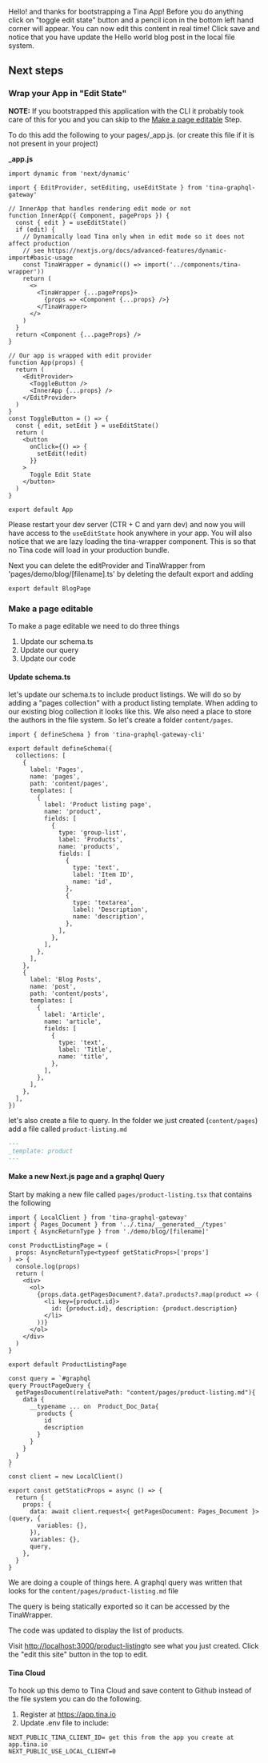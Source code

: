 Hello! and thanks for bootstrapping a Tina App! Before you do anything click on "toggle edit state" button and a pencil icon in the bottom left hand corner will appear. You can now edit this content in real time! Click save and notice that you have update the Hello world blog post in the local file system.

## Next steps

### Wrap your App in "Edit State"

**NOTE:** If you bootstrapped this application with the CLI it probably took care of this for you and you can skip to the [Make a page editable](#make-a-page-editable) Step.

To do this add the following to your pages/\_app.js. (or create this file if it is not present in your project)

**\_app.js**

```tsx,copy
import dynamic from 'next/dynamic'

import { EditProvider, setEditing, useEditState } from 'tina-graphql-gateway'

// InnerApp that handles rendering edit mode or not
function InnerApp({ Component, pageProps }) {
  const { edit } = useEditState()
  if (edit) {
    // Dynamically load Tina only when in edit mode so it does not affect production
    // see https://nextjs.org/docs/advanced-features/dynamic-import#basic-usage
    const TinaWrapper = dynamic(() => import('../components/tina-wrapper'))
    return (
      <>
        <TinaWrapper {...pageProps}>
          {props => <Component {...props} />}
        </TinaWrapper>
      </>
    )
  }
  return <Component {...pageProps} />
}

// Our app is wrapped with edit provider
function App(props) {
  return (
    <EditProvider>
      <ToggleButton />
      <InnerApp {...props} />
    </EditProvider>
  )
}
const ToggleButton = () => {
  const { edit, setEdit } = useEditState()
  return (
    <button
      onClick={() => {
        setEdit(!edit)
      }}
    >
      Toggle Edit State
    </button>
  )
}

export default App
```

Please restart your dev server (CTR + C and yarn dev) and now you will have access to the `useEditState` hook anywhere in your app. You will also notice that we are lazy loading the tina-wrapper component. This is so that no Tina code will load in your production bundle.

Next you can delete the editProvider and TinaWrapper from 'pages/demo/blog/[filename].ts' by deleting the default export and adding

```tsx
export default BlogPage
```

### Make a page editable

To make a page editable we need to do three things

1.  Update our schema.ts
2.  Update our query
3.  Update our code

#### Update schema.ts

let's update our schema.ts to include product listings. We will do so by adding a "pages collection" with a product listing template. When adding to our existing blog collection it looks like this. We also need a place to store the authors in the file system. So let's create a folder `content/pages`.

```tsx,copy
import { defineSchema } from 'tina-graphql-gateway-cli'

export default defineSchema({
  collections: [
    {
      label: 'Pages',
      name: 'pages',
      path: 'content/pages',
      templates: [
        {
          label: 'Product listing page',
          name: 'product',
          fields: [
            {
              type: 'group-list',
              label: 'Products',
              name: 'products',
              fields: [
                {
                  type: 'text',
                  label: 'Item ID',
                  name: 'id',
                },
                {
                  type: 'textarea',
                  label: 'Description',
                  name: 'description',
                },
              ],
            },
          ],
        },
      ],
    },
    {
      label: 'Blog Posts',
      name: 'post',
      path: 'content/posts',
      templates: [
        {
          label: 'Article',
          name: 'article',
          fields: [
            {
              type: 'text',
              label: 'Title',
              name: 'title',
            },
          ],
        },
      ],
    },
  ],
})
```

let's also create a file to query. In the folder we just created (`content/pages`) add a file called `product-listing.md`

```md
---
_template: product
---
```

#### Make a new Next.js page and a graphql Query

Start by making a new file called `pages/product-listing.tsx` that contains the following

```tsx,copy
import { LocalClient } from 'tina-graphql-gateway'
import { Pages_Document } from '../.tina/__generated__/types'
import { AsyncReturnType } from './demo/blog/[filename]'

const ProductListingPage = (
  props: AsyncReturnType<typeof getStaticProps>['props']
) => {
  console.log(props)
  return (
    <div>
      <ol>
        {props.data.getPagesDocument?.data?.products?.map(product => (
          <li key={product.id}>
            id: {product.id}, description: {product.description}
          </li>
        ))}
      </ol>
    </div>
  )
}

export default ProductListingPage

const query = `#graphql
query ProuctPageQuery {
  getPagesDocument(relativePath: "content/pages/product-listing.md"){
    data {
      __typename ... on  Product_Doc_Data{
        products {
          id
          description
        }
      }
    }
  }
}
`
const client = new LocalClient()

export const getStaticProps = async () => {
  return {
    props: {
      data: await client.request<{ getPagesDocument: Pages_Document }>(query, {
        variables: {},
      }),
      variables: {},
      query,
    },
  }
}
```

We are doing a couple of things here. A graphql query was written that looks for the `content/pages/product-listing.md` file

The query is being statically exported so it can be accessed by the TinaWrapper.

The code was updated to display the list of products.

Visit [http://localhost:3000/product-listing](http://localhost:3000/product-listing)to see what you just created. Click the "edit this site" button in the top to edit.

#### Tina Cloud

To hook up this demo to Tina Cloud and save content to Github instead of the file system you can do the following.

1.  Register at https://app.tina.io
2.  Update .env file to include:

```
NEXT_PUBLIC_TINA_CLIENT_ID= get this from the app you create at app.tina.io
NEXT_PUBLIC_USE_LOCAL_CLIENT=0
```

